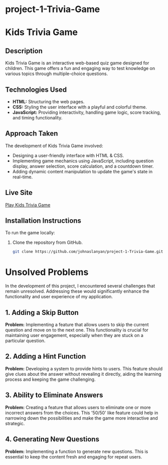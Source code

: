 # project-1-Trivia-Game
# Kids Trivia Game

## Description
Kids Trivia Game is an interactive web-based quiz game designed for children. This game offers a fun and engaging way to test knowledge on various topics through multiple-choice questions.

## Technologies Used
- **HTML:** Structuring the web pages.
- **CSS:** Styling the user interface with a playful and colorful theme.
- **JavaScript:** Providing interactivity, handling game logic, score tracking, and timing functionality.

## Approach Taken
The development of Kids Trivia Game involved:
- Designing a user-friendly interface with HTML & CSS.
- Implementing game mechanics using JavaScript, including question display, answer selection, score calculation, and a countdown timer.
- Adding dynamic content manipulation to update the game's state in real-time.

## Live Site
[Play Kids Trivia Game](https://johnaslanyan.github.io/project-1-Trivia-Game/)

## Installation Instructions
To run the game locally:
1. Clone the repository from GitHub.
   ```bash
   git clone https://github.com/johnaslanyan/project-1-Trivia-Game.git

# Unsolved Problems

In the development of this project, I encountered several challenges that remain unresolved. Addressing these would significantly enhance the functionality and user experience of my application. 
## 1. Adding a Skip Button
**Problem:** Implementing a feature that allows users to skip the current question and move on to the next one. This functionality is crucial for maintaining user engagement, especially when they are stuck on a particular question.

## 2. Adding a Hint Function
**Problem:** Developing a system to provide hints to users. This feature should give clues about the answer without revealing it directly, aiding the learning process and keeping the game challenging. 

## 3. Ability to Eliminate Answers
**Problem:** Creating a feature that allows users to eliminate one or more incorrect answers from the choices. This '50/50' like feature could help in narrowing down the possibilities and make the game more interactive and strategic.

## 4. Generating New Questions
**Problem:** Implementing a function to generate new questions. This is essential to keep the content fresh and engaging for repeat users.
